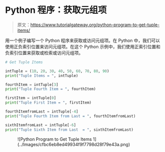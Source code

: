 # Python 程序：获取元组项

> 原文：<https://www.tutorialgateway.org/python-program-to-get-tuple-items/>

用一个例子编写一个 Python 程序来获取或访问元组项。在 Python 中，我们可以使用正负索引位置来访问元组项。在这个 Python 示例中，我们使用正索引位置和负索引位置来获取或检索或访问元组项。

```py
# Get Tuple Items

intTuple = (10, 20, 30, 40, 50, 60, 70, 80, 90)
print("Tuple Items = ", intTuple)

fourthItem = intTuple[3]
print("Tuple Fourth Item = ", fourthItem)

firstItem = intTuple[0]
print("Tuple First Item = ", firstItem)

fourthItemfromLast = intTuple[-4]
print("Tuple Fourth Item from Last = ", fourthItemfromLast)

sixthItemfromLast = intTuple[-6]
print("Tuple Sixth Item from Last  = ", sixthItemfromLast)
```

<figure class="wp-block-image size-large">![Python Program to Get Tuple Items 1](../Images/cfbc6eb8ed49934f9f7798d28f79e43a.png)</figure>